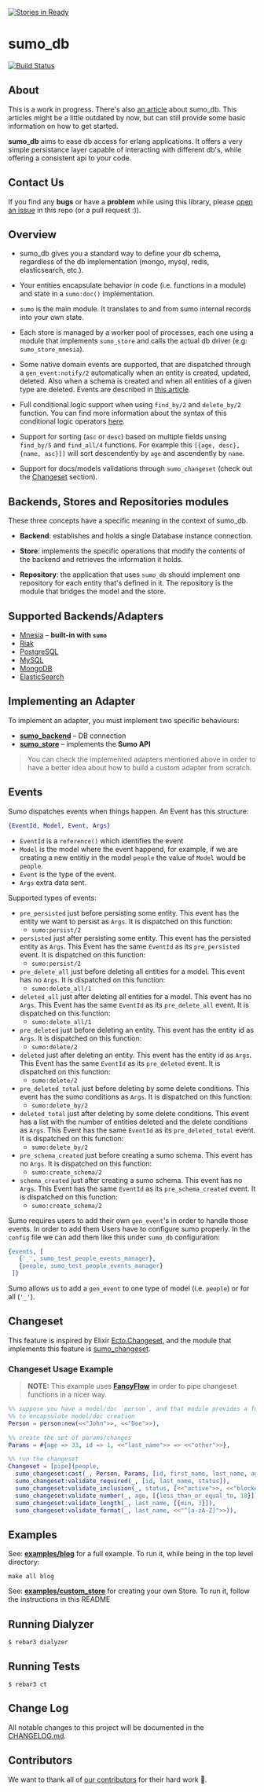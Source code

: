[![Stories in Ready](https://badge.waffle.io/inaka/sumo_db.png?label=ready&title=Ready)](https://waffle.io/inaka/sumo_db)
# sumo_db

[![Build Status](https://travis-ci.org/inaka/sumo_db.svg?branch=master)](https://travis-ci.org/inaka/sumo_db)

## About

This is a work in progress. There's also [an article][sumo-article] about
sumo_db. This articles might be a little outdated by now, but can still
provide some basic information on how to get started.

**sumo_db** aims to ease db access for erlang applications. It offers a very
simple persistance layer capable of interacting with different db's, while
offering a consistent api to your code.


## Contact Us
If you find any **bugs** or have a **problem** while using this library, please
[open an issue][issue] in this repo (or a pull request :)).

## Overview

 * sumo_db gives you a standard way to define your db schema, regardless of the
 db implementation (mongo, mysql, redis, elasticsearch, etc.).

 * Your entities encapsulate behavior in code (i.e. functions in a module) and
 state in a `sumo:doc()` implementation.

 * `sumo` is the main module. It translates to and from sumo internal records
 into your own state.

 * Each store is managed by a worker pool of processes, each one using a module
 that implements `sumo_store` and calls the actual db driver
 (e.g: `sumo_store_mnesia`).

 * Some native domain events are supported, that are dispatched through a
 `gen_event:notify/2` automatically when an entity is created, updated, deleted.
 Also when a schema is created and when all entities of a given type are
 deleted. Events are described in [this article][domain-article].

 * Full conditional logic support when using `find_by/2` and `delete_by/2`
 function. You can find more information about the syntax of this conditional
 logic operators [here][cond-syntax].

 * Support for sorting (`asc` or `desc`) based on multiple fields unsing
 `find_by/5` and `find_all/4` functions. For example this
 `[{age, desc}, {name, asc}]]` will sort descendently by `age` and ascendently
  by `name`.

 * Support for docs/models validations through `sumo_changeset` (check out the
   [Changeset](#changeset) section).


## Backends, Stores and Repositories modules

These three concepts have a specific meaning in the context of sumo_db.

 - **Backend**: establishes and holds a single Database instance connection.

 - **Store**: implements the specific operations that modify the contents of the
 backend and retrieves the information it holds.

 - **Repository**: the application that uses `sumo_db` should implement one
 repository for each entity that's defined in it. The repository is the module
 that bridges the model and the store.


## Supported Backends/Adapters

 - [Mnesia](http://erlang.org/doc/man/mnesia.html) – **built-in with `sumo`**
 - [Riak](https://github.com/inaka/sumo_db_riak)
 - [PostgreSQL](https://github.com/inaka/sumo_db_pgsql)
 - [MySQL](https://github.com/inaka/sumo_db_mysql)
 - [MongoDB](https://github.com/inaka/sumo_db_mongo)
 - [ElasticSearch](https://github.com/inaka/sumo_db_elasticsearch)


## Implementing an Adapter

To implement an adapter, you must implement two specific behaviours:

 - [**sumo_backend**](./src/sumo_backend.erl) – DB connection
 - [**sumo_store**](./src/sumo_store.erl) – implements the **Sumo API**

 > You can check the implemented adapters mentioned above in order to have
   a better idea about how to build a custom adapter from scratch.


## Events

Sumo dispatches events when things happen. An Event has this structure:
```erlang
{EventId, Model, Event, Args}
```
- `EventId` is a `reference()` which identifies the event
- `Model` is the model where the event happend, for example, if we are creating a new entitiy in the model `people` the value of `Model` would be `people`.
- `Event` is the type of the event.
- `Args` extra data sent.

Supported types of events:

- `pre_persisted` just before persisting some entity. This event has the entity we want to persist as `Args`. It is dispatched on this function:
    - `sumo:persist/2`
- `persisted` just after persisting some entity. This event has the persisted entity as `Args`. This Event has the same `EventId` as its `pre_persisted` event. It is dispatched on this function:
    - `sumo:persist/2`
- `pre_delete_all` just before deleting all entities for a model. This event has no `Args`. It is dispatched on this function:
    - `sumo:delete_all/1`
- `deleted_all` just after deleting all entities for a model. This event has no `Args`. This Event has the same `EventId` as its `pre_delete_all` event. It is dispatched on this function:
    - `sumo:delete_all/1`
- `pre_deleted` just before deleting an entity. This event has the entity id as `Args`. It is dispatched on this function:
    - `sumo:delete/2`
- `deleted` just after deleting an entity. This event has the entity id as `Args`. This Event has the same `EventId` as its `pre_deleted` event. It is dispatched on this function:
    - `sumo:delete/2`
- `pre_deleted_total` just before deleting by some delete conditions. This event has the sumo conditions as `Args`. It is dispatched on this function:
    - `sumo:delete_by/2`
- `deleted_total` just after deleting by some delete conditions. This event has a list with the number of entities deleted and the delete conditions as `Args`. This Event has the same `EventId` as its `pre_deleted_total` event. It is dispatched on this function:
    - `sumo:delete_by/2`
- `pre_schema_created` just before creating a sumo schema. This event has no `Args`. It is dispatched on this function:
    - `sumo:create_schema/2`
- `schema_created` just after creating a sumo schema. This event has no `Args`. This Event has the same `EventId` as its `pre_schema_created` event. It is dispatched on this function:
    - `sumo:create_schema/2`

Sumo requires users to add their own `gen_event`'s in order to handle those events. In order to add them Users have to configure sumo properly. In the `config` file we can add them like this under `sumo_db` configuration:

```erlang
{events, [
   {'_', sumo_test_people_events_manager},
   {people, sumo_test_people_events_manager}
 ]}
```

Sumo allows us to add a `gen_event` to one type of model (i.e. `people`) or for all (`'_'`).


## Changeset

This feature is inspired by Elixir [Ecto.Changeset](https://hexdocs.pm/ecto/Ecto.Changeset.html),
and the module that implements this feature is [sumo_changeset](./src/utils/sumo_changeset.erl).

### Changeset Usage Example

 > **NOTE:** This example uses [**FancyFlow**](https://github.com/ferd/fancyflow)
   in order to pipe changeset functions in a nicer way.

```erlang
%% suppose you have a model/doc `person`, and that module provides a function
%% to encapsulate model/doc creation
Person = person:new(<<"John">>, <<"Doe">>),

%% create the set of params/changes
Params = #{age => 33, id => 1, <<"last_name">> => <<"other">>},

%% run the changeset
Changeset = [pipe](people,
  sumo_changeset:cast(_, Person, Params, [id, first_name, last_name, age, status]),
  sumo_changeset:validate_required(_, [id, last_name, status]),
  sumo_changeset:validate_inclusion(_, status, [<<"active">>, <<"blocked">>]),
  sumo_changeset:validate_number(_, age, [{less_than_or_equal_to, 18}]),
  sumo_changeset:validate_length(_, last_name, [{min, 3}]),
  sumo_changeset:validate_format(_, last_name, <<"^[a-zA-Z]">>)),
```


## Examples

See: [**examples/blog**][example-blog] for a full example. To run it, while
being in the top level directory:

    make all blog

See: [**examples/custom_store**](examples/custom_store) for creating your own Store. To run it, follow the instructions in this README


## Running Dialyzer

```
$ rebar3 dialyzer
```


## Running Tests

```
$ rebar3 ct
```

## Change Log

All notable changes to this project will be documented in the
[CHANGELOG.md](CHANGELOG.md).


## Contributors

We want to thank all of [our contributors](CONTRIBUTORS.md) for their hard work
:muscle:.

 [sumo-article]: http://marcelog.github.com/articles/erlang_persistence_entities.html
 [domain-article]: http://marcelog.github.com/articles/erlang_epers_persist_entities_domain_events.html
 [issue]: https://github.com/inaka/sumo_db/issues/new
 [example-blog]: https://github.com/inaka/sumo_db/tree/master/examples/blog
 [cond-syntax]: https://github.com/inaka/sumo_db/wiki/Conditional-Logic-Syntax
